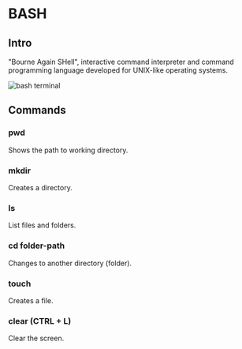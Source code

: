 # BASH

## Intro

"Bourne Again SHell", interactive command interpreter and command programming language developed for UNIX-like operating systems.

![bash terminal](https://media.giphy.com/media/v1.Y2lkPTc5MGI3NjExeDVremZ2cDdpcWtlODR5YzlpYmdzZXU2cmk1OXMwcGVkNjJjd3VnNyZlcD12MV9naWZzX3NlYXJjaCZjdD1n/2sVqNiaBdkgnu/giphy.gif)

## Commands

### pwd

Shows the path to working directory.

### mkdir

Creates a directory.

### ls

List files and folders.

### cd folder-path

Changes to another directory (folder).

### touch

Creates a file.

### clear (CTRL + L)

Clear the screen.